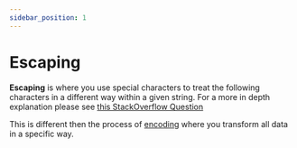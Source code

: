 ```yaml
---
sidebar_position: 1
---
```


# Escaping

**Escaping** is where you use special characters to treat the following characters in a different way within a given string. For a more in depth explanation please see [this StackOverflow Question](https://stackoverflow.com/a/4354301)

This is different then the process of [encoding](../encoding/index.md) where you transform all data in a specific way.
